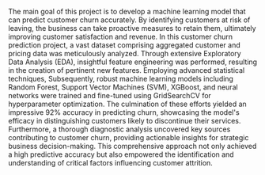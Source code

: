 The main goal of this project is to develop a machine learning model that can predict customer churn accurately. By identifying customers at risk of leaving, the business can take proactive measures to retain them, ultimately improving customer satisfaction and revenue. In this customer churn prediction project, a vast dataset comprising aggregated customer and pricing data was meticulously analyzed. Through extensive Exploratory Data Analysis (EDA), insightful feature engineering was performed, resulting in the creation of pertinent new features. Employing advanced statistical techniques, Subsequently, robust machine learning models including Random Forest, Support Vector Machines (SVM), XGBoost, and neural networks were trained and fine-tuned using GridSearchCV for hyperparameter optimization. The culmination of these efforts yielded an impressive 92% accuracy in predicting churn, showcasing the model's efficacy in distinguishing customers likely to discontinue their services. Furthermore, a thorough diagnostic analysis uncovered key sources contributing to customer churn, providing actionable insights for strategic business decision-making. This comprehensive approach not only achieved a high predictive accuracy but also empowered the identification and understanding of critical factors influencing customer attrition.

